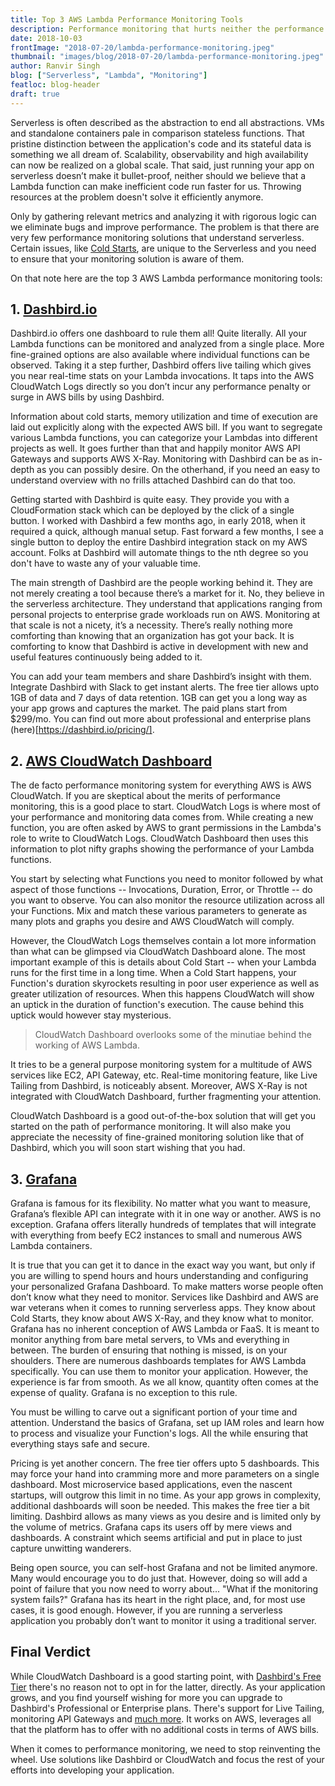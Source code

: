 ```yaml
---
title: Top 3 AWS Lambda Performance Monitoring Tools
description: Performance monitoring that hurts neither the performance nor your wallet.
date: 2018-10-03
frontImage: "2018-07-20/lambda-performance-monitoring.jpeg"
thumbnail: "images/blog/2018-07-20/lambda-performance-monitoring.jpeg"
author: Ranvir Singh
blog: ["Serverless", "Lambda", "Monitoring"]
featloc: blog-header
draft: true
---
```


Serverless is often described as the abstraction to end all abstractions. VMs and standalone containers pale in comparison stateless functions. That pristine distinction between the application's code and its stateful data is something we all dream of. Scalability, observability and high availability can now be realized on a global scale. That said, just running your app on serverless doesn’t make it bullet-proof, neither should we believe that a Lambda function can make inefficient code run faster for us. Throwing resources at the problem doesn't solve it efficiently anymore.

Only by gathering relevant metrics and analyzing it with rigorous logic can we eliminate bugs and improve performance. The problem is that there are very few performance monitoring solutions that understand serverless. Certain issues, like [Cold Starts](https://dashbird.io/blog/how-to-deal-with-cold-starts/), are unique to the Serverless and you need to ensure that your monitoring solution is aware of them.

On that note here are the top 3 AWS Lambda performance monitoring tools:

## 1. [Dashbird.io](https://dashbird.io/)
Dashbird.io offers one dashboard to rule them all! Quite literally. All your Lambda functions can be monitored and analyzed from a single place. More fine-grained options are also available where individual functions can be observed. Taking it a step further, Dashbird offers live tailing which gives you near real-time stats on your Lambda invocations. It taps into the AWS CloudWatch Logs directly so you don’t incur any performance penalty or surge in AWS bills by using Dashbird.

Information about cold starts, memory utilization and time of execution are laid out explicitly along with the expected AWS bill. If you want to segregate various Lambda functions, you can categorize your Lambdas into different projects as well. It goes further than that and happily monitor AWS API Gateways and supports AWS X-Ray. Monitoring with Dashbird can be as in-depth as you can possibly desire. On the otherhand, if you need an easy to understand overview with no frills attached Dashbird can do that too.

Getting started with Dashbird is quite easy. They provide you with a CloudFormation stack which can be deployed by the click of a single button. I worked with Dashbird a few months ago, in early 2018, when it required a quick, although manual setup. Fast forward a few months, I see a single button to deploy the entire Dashbird integration stack on my AWS account. Folks at Dashbird will automate things to the nth degree so you don't have to waste any of your valuable time.

The main strength of Dashbird are the people working behind it. They are not merely creating a tool because there’s a market for it. No, they believe in the serverless architecture. They understand that applications ranging from personal projects to enterprise grade workloads run on AWS. Monitoring at that scale is not a nicety, it’s a necessity. There’s really nothing more comforting than knowing that an organization has got your back. It is comforting to know that Dashbird is active in development with new and useful features continuously being added to it.

You can add your team members and share Dashbird’s insight with them. Integrate Dashbird with Slack to get instant alerts. The free tier allows upto 1GB of data and 7 days of data retention. 1GB can get you a long way as your app grows and captures the market. The paid plans start from $299/mo. You can find out more about professional and enterprise plans (here)[https://dashbird.io/pricing/].

## 2. [AWS CloudWatch Dashboard](https://docs.aws.amazon.com/lambda/latest/dg/monitoring-functions.html)
The de facto performance monitoring system for everything AWS is AWS CloudWatch. If you are skeptical about the merits of performance monitoring, this is a good place to start. CloudWatch Logs is where most of your performance and monitoring data comes from. While creating a new function, you are often asked by AWS to grant permissions in the Lambda's role to write to CloudWatch Logs. CloudWatch Dashboard then uses this information to plot nifty graphs showing the performance of your Lambda functions.

You start by selecting what Functions you need to monitor followed by what aspect of those functions -- Invocations, Duration, Error, or Throttle -- do you want to observe. You can also monitor the resource utilization across all your Functions. Mix and match these various parameters to generate as many plots and graphs you desire and AWS CloudWatch will comply.

However, the CloudWatch Logs themselves contain a lot more information than what can be glimpsed via CloudWatch Dashboard alone. The most important example of this is details about Cold Start -- when your Lambda runs for the first time in a long time. When a Cold Start happens, your Function's duration skyrockets resulting in poor user experience as well as greater utilization of resources. When this happens CloudWatch will show an uptick in the duration of function's execution. The cause behind this uptick would however stay mysterious.

> CloudWatch Dashboard overlooks some of the minutiae behind the working of AWS Lambda.

It tries to be a general purpose monitoring system for a multitude of AWS services like EC2, API Gateway, etc. Real-time monitoring feature, like Live Tailing from Dashbird, is noticeably absent. Moreover, AWS X-Ray is not integrated with CloudWatch Dashboard, further fragmenting your attention.

CloudWatch Dashboard is a good out-of-the-box solution that will get you started on the path of performance monitoring. It will also make you appreciate the necessity of fine-grained monitoring solution like that of Dashbird, which you will soon start wishing that you had.

## 3. [Grafana](https://grafana.com/dashboards/593)
Grafana is famous for its flexibility. No matter what you want to measure, Grafana’s flexible API can integrate with it in one way or another. AWS is no exception. Grafana offers literally hundreds of templates that will integrate with everything from beefy EC2 instances to small and numerous AWS Lambda containers.

It is true that you can get it to dance in the exact way you want, but only if you are willing to spend hours and hours understanding and configuring your personalized Grafana Dashboard. To make matters worse people often don’t know what they need to monitor. Services like Dashbird and AWS are war veterans when it comes to running serverless apps. They know about Cold Starts, they know about AWS X-Ray, and they know what to monitor. Grafana has no inherent conception of AWS Lambda or FaaS. It is meant to monitor anything from bare metal servers, to VMs and everything in between. The burden of ensuring that nothing is missed, is on your shoulders. There are numerous dashboards templates for AWS Lambda specifically. You can use them to monitor your application. However, the experience is far from smooth. As we all know, quantity often comes at the expense of quality. Grafana is no exception to this rule.

You must be willing to carve out a significant portion of your time and attention. Understand the basics of Grafana, set up IAM roles and learn how to process and visualize your Function's logs. All the while ensuring that everything stays safe and secure.

Pricing is yet another concern. The free tier offers upto 5 dashboards. This may force your hand into cramming more and more parameters on a single dashboard. Most microservice based applications, even the nascent startups, will outgrow this limit in no time. As your app grows in complexity, additional dashboards will soon be needed. This makes the free tier a bit limiting. Dashbird allows as many views as you desire and is limited only by the volume of metrics. Grafana caps its users off by mere views and dashboards. A constraint which seems artificial and put in place to just capture unwitting wanderers.

Being open source, you can self-host Grafana and not be limited anymore. Many would encourage you to do just that. However, doing so will add a point of failure that you now need to worry about... "What if the monitoring system fails?" Grafana has its heart in the right place, and, for most use cases, it is good enough. However, if you are running a serverless application you probably don’t want to monitor it using a traditional server.

## Final Verdict
While CloudWatch Dashboard is a good starting point, with [Dashbird's Free Tier](https://dashbird.io/pricing/) there's no reason not to opt in for the latter, directly. As your application grows, and you find yourself wishing for more you can upgrade to Dashbird's Professional or Enterprise plans. There's support for Live Tailing, monitoring API Gateways and [much more](https://dashbird.io/features/). It works on AWS, leverages all that the platform has to offer with no additional costs in terms of AWS bills.

When it comes to performance monitoring, we need to stop reinventing the wheel. Use solutions like Dashbird or CloudWatch and focus the rest of your efforts into developing your application.
